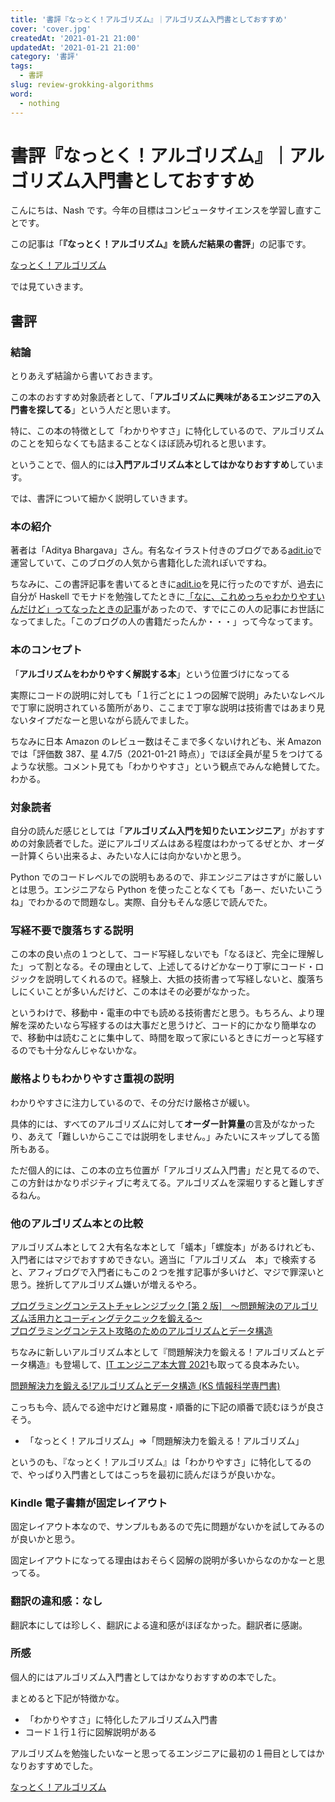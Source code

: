 ```yaml
---
title: '書評『なっとく！アルゴリズム』｜アルゴリズム入門書としておすすめ'
cover: 'cover.jpg'
createdAt: '2021-01-21 21:00'
updatedAt: '2021-01-21 21:00'
category: '書評'
tags:
  - 書評
slug: review-grokking-algorithms
word:
  - nothing
---
```


# 書評『なっとく！アルゴリズム』｜アルゴリズム入門書としておすすめ

こんにちは、Nash です。今年の目標はコンピュータサイエンスを学習し直すことです。

この記事は「**『なっとく！アルゴリズム』を読んだ結果の書評**」の記事です。

<!-- amazon -->
<div class="af-moshi-container">
<a href="//af.moshimo.com/af/c/click?a_id=1847646&amp;p_id=170&amp;pc_id=185&amp;pl_id=4062&amp;url=https%3A%2F%2Fwww.amazon.co.jp%2Fdp%2FB01N14WBX3" rel="nofollow" referrerpolicy="no-referrer-when-downgrade"><img src="https://images-fe.ssl-images-amazon.com/images/I/61bXMHbyv3L._SL160_.jpg" alt="" style="border: none;" /><br />なっとく！アルゴリズム</a><img src="//i.moshimo.com/af/i/impression?a_id=1847646&amp;p_id=170&amp;pc_id=185&amp;pl_id=4062" alt="" width="1" height="1" style="border: 0px;" />
</div>
<!-- //amazon -->

では見ていきます。

## 書評

### 結論

とりあえず結論から書いておきます。

この本のおすすめ対象読者として、「**アルゴリズムに興味があるエンジニアの入門書を探してる**」という人だと思います。

特に、この本の特徴として「わかりやすさ」に特化しているので、アルゴリズムのことを知らなくても詰まることなくほぼ読み切れると思います。

ということで、個人的には**入門アルゴリズム本としてはかなりおすすめ**しています。

では、書評について細かく説明していきます。

### 本の紹介

著者は「Aditya Bhargava」さん。有名なイラスト付きのブログである[adit.io](https://adit.io)で運営していて、このブログの人気から書籍化した流れぽいですね。

ちなみに、この書評記事を書いてるときに[adit.io](https://adit.io)を見に行ったのですが、過去に自分が Haskell でモナドを勉強してたときに[「なに、これめっちゃわかりやすいんだけど」ってなったときの記事](https://adit.io/posts/2013-04-17-functors,_applicatives,_and_monads_in_pictures.html)があったので、すでにこの人の記事にお世話になってました。「このブログの人の書籍だったんか・・・」って今なってます。

### 本のコンセプト

「**アルゴリズムをわかりやすく解説する本**」という位置づけになってる

実際にコードの説明に対しても「１行ごとに１つの図解で説明」みたいなレベルで丁寧に説明されている箇所があり、ここまで丁寧な説明は技術書ではあまり見ないタイプだなーと思いながら読んでました。

ちなみに日本 Amazon のレビュー数はそこまで多くないけれども、米 Amazon では「評価数 387、星 4.7/5（2021-01-21 時点）」でほぼ全員が星５をつけてるような状態。コメント見ても「わかりやすさ」という観点でみんな絶賛してた。わかる。

### 対象読者

自分の読んだ感じとしては「**アルゴリズム入門を知りたいエンジニア**」がおすすめの対象読者でした。逆にアルゴリズムはある程度はわかってるぜとか、オーダー計算くらい出来るよ、みたいな人には向かないかと思う。

Python でのコードレベルでの説明もあるので、非エンジニアはさすがに厳しいとは思う。エンジニアなら Python を使ったことなくても「あー、だいたいこうね」でわかるので問題なし。実際、自分もそんな感じで読んでた。

### 写経不要で腹落ちする説明

この本の良い点の１つとして、コード写経しないでも「なるほど、完全に理解した」って割となる。その理由として、上述してるけどかなーり丁寧にコード・ロジックを説明してくれるので。経験上、大抵の技術書って写経しないと、腹落ちしにくいことが多いんだけど、この本はその必要がなかった。

というわけで、移動中・電車の中でも読める技術書だと思う。もちろん、より理解を深めたいなら写経するのは大事だと思うけど、コード的にかなり簡単なので、移動中は読むことに集中して、時間を取って家にいるときにガーっと写経するのでも十分なんじゃないかな。

### 厳格よりもわかりやすさ重視の説明

わかりやすさに注力しているので、その分だけ厳格さが緩い。

具体的には、すべてのアルゴリズムに対して**オーダー計算量**の言及がなかったり、あえて「難しいからここでは説明をしません。」みたいにスキップしてる箇所もある。

ただ個人的には、この本の立ち位置が「アルゴリズム入門書」だと見てるので、この方針はかなりポジティブに考えてる。アルゴリズムを深堀りすると難しすぎるねん。

### 他のアルゴリズム本との比較

アルゴリズム本として２大有名な本として「蟻本」「螺旋本」があるけれども、入門者にはマジでおすすめできない。適当に「アルゴリズム　本」で検索すると、アフィブログで入門者にもこの２つを推す記事が多いけど、マジで罪深いと思う。挫折してアルゴリズム嫌いが増えるやろ。

<!-- 蟻 -->
<div class="af-moshi-container">
<a href="//af.moshimo.com/af/c/click?a_id=1847646&amp;p_id=170&amp;pc_id=185&amp;pl_id=4062&amp;url=https%3A%2F%2Fwww.amazon.co.jp%2Fdp%2FB00CY9256C" rel="nofollow" referrerpolicy="no-referrer-when-downgrade"><img src="https://images-fe.ssl-images-amazon.com/images/I/41oruV+aJIL._SL160_.jpg" alt="" style="border: none;" /><br />プログラミングコンテストチャレンジブック [第 2 版]　～問題解決のアルゴリズム活用力とコーディングテクニックを鍛える～</a><img src="//i.moshimo.com/af/i/impression?a_id=1847646&amp;p_id=170&amp;pc_id=185&amp;pl_id=4062" alt="" width="1" height="1" style="border: 0px;" />
</div>
<!--  -->

<!-- 螺旋 -->
<div class="af-moshi-container">
<a href="//af.moshimo.com/af/c/click?a_id=1847646&amp;p_id=170&amp;pc_id=185&amp;pl_id=4062&amp;url=https%3A%2F%2Fwww.amazon.co.jp%2Fdp%2FB00U5MVXZO" rel="nofollow" referrerpolicy="no-referrer-when-downgrade"><img src="https://images-fe.ssl-images-amazon.com/images/I/51GbST65OIL._SL160_.jpg" alt="" style="border: none;" /><br />プログラミングコンテスト攻略のためのアルゴリズムとデータ構造</a><img src="//i.moshimo.com/af/i/impression?a_id=1847646&amp;p_id=170&amp;pc_id=185&amp;pl_id=4062" alt="" width="1" height="1" style="border: 0px;" />
</div>
<!--  -->

ちなみに新しいアルゴリズム本として『問題解決力を鍛える！アルゴリズムとデータ構造』も登場して、[IT エンジニア本大賞 2021](https://www.shoeisha.co.jp/campaign/award/2021/result)も取ってる良本みたい。

<!--  -->
<div class="af-moshi-container">
<a href="//af.moshimo.com/af/c/click?a_id=1847646&amp;p_id=170&amp;pc_id=185&amp;pl_id=4062&amp;url=https%3A%2F%2Fwww.amazon.co.jp%2Fdp%2F4065128447" rel="nofollow" referrerpolicy="no-referrer-when-downgrade"><img src="https://images-fe.ssl-images-amazon.com/images/I/51OK2x1LvbL._SL160_.jpg" alt="" style="border: none;" /><br />問題解決力を鍛える!アルゴリズムとデータ構造 (KS 情報科学専門書)</a><img src="//i.moshimo.com/af/i/impression?a_id=1847646&amp;p_id=170&amp;pc_id=185&amp;pl_id=4062" alt="" width="1" height="1" style="border: 0px;" />
</div>
<!--  -->

こっちも今、読んでる途中だけど難易度・順番的に下記の順番で読むほうが良さそう。

- 「なっとく！アルゴリズム」⇒「問題解決力を鍛える！アルゴリズム」

というのも、『なっとく！アルゴリズム』は「わかりやすさ」に特化してるので、やっぱり入門書としてはこっちを最初に読んだほうが良いかな。

### Kindle 電子書籍が固定レイアウト

固定レイアウト本なので、サンプルもあるので先に問題がないかを試してみるのが良いかと思う。

固定レイアウトになってる理由はおそらく図解の説明が多いからなのかなーと思ってる。

### 翻訳の違和感：なし

翻訳本にしては珍しく、翻訳による違和感がほぼなかった。翻訳者に感謝。

### 所感

個人的にはアルゴリズム入門書としてはかなりおすすめの本でした。

まとめると下記が特徴かな。

- 「わかりやすさ」に特化したアルゴリズム入門書
- コード１行１行に図解説明がある

アルゴリズムを勉強したいなーと思ってるエンジニアに最初の１冊目としてはかなりおすすめでした。

<!-- amazon -->
<div class="af-moshi-container">
<a href="//af.moshimo.com/af/c/click?a_id=1847646&amp;p_id=170&amp;pc_id=185&amp;pl_id=4062&amp;url=https%3A%2F%2Fwww.amazon.co.jp%2Fdp%2FB01N14WBX3" rel="nofollow" referrerpolicy="no-referrer-when-downgrade"><img src="https://images-fe.ssl-images-amazon.com/images/I/61bXMHbyv3L._SL160_.jpg" alt="" style="border: none;" /><br />なっとく！アルゴリズム</a><img src="//i.moshimo.com/af/i/impression?a_id=1847646&amp;p_id=170&amp;pc_id=185&amp;pl_id=4062" alt="" width="1" height="1" style="border: 0px;" />
</div>
<!--  -->
